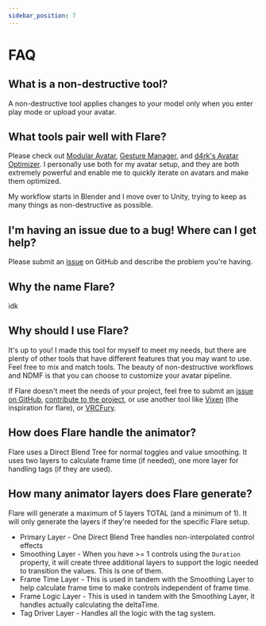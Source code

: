 ```yaml
---
sidebar_position: 7
---
```


# FAQ

## What is a non-destructive tool?
A non-destructive tool applies changes to your model only when you enter play mode or upload your avatar.

## What tools pair well with Flare?
Please check out [Modular Avatar](https://modular-avatar.nadena.dev/),
[Gesture Manager](https://github.com/BlackStartx/VRC-Gesture-Manager),
and [d4rk's Avatar Optimizer](https://github.com/d4rkc0d3r/d4rkAvatarOptimizer).
I personally use both for my avatar setup, and they are both extremely
powerful and enable me to quickly iterate on avatars and make them optimized.

My workflow starts in Blender and I move over to Unity, trying to keep as many things as non-destructive as possible.

## I'm having an issue due to a bug! Where can I get help?
Please submit an [issue](https://github.com/Auros/Flare/issues) on GitHub and describe the problem you're having.

## Why the name Flare?
idk

## Why should I use Flare?
It's up to you! I made this tool for myself to meet my needs, but there are plenty of other tools that have different
features that you may want to use. Feel free to mix and match tools. The beauty of non-destructive workflows and
NDMF is that you can choose to customize your avatar pipeline.

If Flare doesn't meet the needs of your project, feel free to submit an
[issue on GitHub](https://github.com/Auros/Flare/issues), [contribute to the project](https://github.com/Auros/Flare),
or use another tool like [Vixen](https://docs.hai-vr.dev/docs/products/vixen) (the inspiration for flare), or
[VRCFury](https://vrcfury.com/). 

## How does Flare handle the animator?
Flare uses a Direct Blend Tree for normal toggles and value smoothing. It uses two layers to calculate frame time
(if needed), one more layer for handling tags (if they are used).

## How many animator layers does Flare generate?
Flare will generate a maximum of 5 layers TOTAL (and a minimum of 1). It will only generate the layers if they're needed
for the specific Flare setup.
* Primary Layer - One Direct Blend Tree handles non-interpolated control effects
* Smoothing Layer - When you have >= 1 controls using the `Duration` property, it will create three additional layers
    to support the logic needed to transition the values. This is one of them.
* Frame Time Layer - This is used in tandem with the Smoothing Layer to help calculate frame time to make controls
    independent of frame time.
* Frame Logic Layer - This is used in tandem with the Smoothing Layer, it handles actually calculating the deltaTime.
* Tag Driver Layer - Handles all the logic with the tag system.